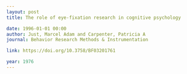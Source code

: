 ```yaml
---
layout: post
title: The role of eye-fixation research in cognitive psychology

date: 1996-01-01 00:00
author: Just, Marcel Adam and Carpenter, Patricia A
journal: Behavior Research Methods & Instrumentation

link: https://doi.org/10.3758/BF03201761

year: 1976
---
```



